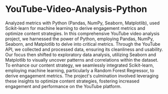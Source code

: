# YouTube-Video-Analysis-Python
Analyzed metrics with Python (Pandas, NumPy, Seaborn, Matplotlib), used Scikit-learn for machine learning to derive engagement metrics and optimize content strategies.
In this comprehensive YouTube video analysis project, we harnessed the power of Python, employing Pandas, NumPy, Seaborn, and Matplotlib to delve into critical metrics. Through the YouTube API, we collected and processed data, ensuring its cleanliness and usability. Our focus then shifted to exploratory data analysis, utilizing Seaborn and Matplotlib to visually uncover patterns and correlations within the dataset. To enhance our content strategy, we seamlessly integrated Scikit-learn, employing machine learning, particularly a Random Forest Regressor, to derive engagement metrics. The project's culmination involved leveraging these insights to optimize content strategies, fostering increased engagement and performance on the YouTube platform.
